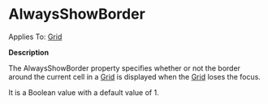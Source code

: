 




<h1 class="heading"><span class="name">AlwaysShowBorder</span></h1>

Applies To: [Grid](../a-z/grid.md)


**Description**


The AlwaysShowBorder property specifies whether or not the border around the current cell in a [Grid](../a-z/grid.md) is displayed when the [Grid](../a-z/grid.md) loses the focus.


It is a Boolean value with a default value of 1.



